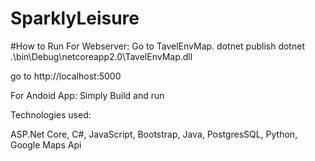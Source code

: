 # SparklyLeisure

#How to Run
For Webserver:
Go to TavelEnvMap.
dotnet publish
dotnet  .\bin\Debug\netcoreapp2.0\TavelEnvMap.dll

go to http://localhost:5000

For Andoid App:
Simply Build and run

Technologies used:

ASP.Net Core, C#, JavaScript, Bootstrap, Java, PostgresSQL, Python, Google Maps Api